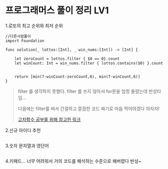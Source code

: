 # 프로그래머스 풀이 정리 LV1

1.로또의 최고 순위와 최저 순위
```
//다른사람풀이
import Foundation

func solution(_ lottos:[Int], _ win_nums:[Int]) -> [Int] {

    let zeroCount = lottos.filter { $0 == 0}.count
    let winCount: Int = win_nums.filter { lottos.contains($0) }.count


    return [min(7-winCount-zeroCount,6), min(7-winCount,6)]
}

```
>filter 를 생각하지 못했다. filter 를 쓰지 않아서 for문을 엄청 돌렸는데 반성타임...
>
>다음에는 filter를 써서 간결하고 깔끔한 코드 짜기로 마음 먹어야겠다 아자자!
>
>[고차함수 공부를 위해 참고한 링크](https://shark-sea.kr/entry/Swift-%EA%B3%A0%EC%B0%A8%ED%95%A8%EC%88%98-Map-Filter-Reduce-%EC%95%8C%EC%95%84%EB%B3%B4%EA%B8%B0)

2.신규 아이디 추천
```

```
3.숫자 문자열과 영단어
```

```
4.키패드... 너무 어려워서 거의 코드를 해석하는 수준으로 해버렸다 반성~
```

```


